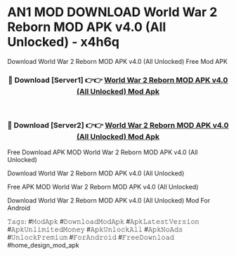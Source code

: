 # AN1 MOD DOWNLOAD World War 2 Reborn MOD APK v4.0 (All Unlocked) - x4h6q
Download World War 2 Reborn MOD APK v4.0 (All Unlocked) Free Mod APK

<div align="center">
<h3>🔴 Download [Server1] 👉👉 <a href="https://apk-comot.site?title=World_War_2_Reborn_MOD_APK_v4.0_(All_Unlocked)">World War 2 Reborn MOD APK v4.0 (All Unlocked) Mod Apk</a></h3><br>

<h3>🔴 Download [Server2] 👉👉 <a href="https://apk-comot.site?title=World_War_2_Reborn_MOD_APK_v4.0_(All_Unlocked)">World War 2 Reborn MOD APK v4.0 (All Unlocked) Mod Apk</a></h3>
</div>


Free Download APK MOD World War 2 Reborn MOD APK v4.0 (All Unlocked)

Download World War 2 Reborn MOD APK v4.0 (All Unlocked) 

Free APK MOD World War 2 Reborn MOD APK v4.0 (All Unlocked) 

Download World War 2 Reborn MOD APK v4.0 (All Unlocked) Mod For Android

𝚃𝚊𝚐𝚜: #𝙼𝚘𝚍𝙰𝚙𝚔 #𝙳𝚘𝚠𝚗𝚕𝚘𝚊𝚍𝙼𝚘𝚍𝙰𝚙𝚔 #𝙰𝚙𝚔𝙻𝚊𝚝𝚎𝚜𝚝𝚅𝚎𝚛𝚜𝚒𝚘𝚗 #𝙰𝚙𝚔𝚄𝚗𝚕𝚒𝚖𝚒𝚝𝚎𝚍𝙼𝚘𝚗𝚎𝚢 #𝙰𝚙𝚔𝚄𝚗𝚕𝚘𝚌𝚔𝙰𝚕𝚕 #𝙰𝚙𝚔𝙽𝚘𝙰𝚍𝚜 #𝚄𝚗𝚕𝚘𝚌𝚔𝙿𝚛𝚎𝚖𝚒𝚞𝚖 #𝙵𝚘𝚛𝙰𝚗𝚍𝚛𝚘𝚒𝚍 #𝙵𝚛𝚎𝚎𝙳𝚘𝚠𝚗𝚕𝚘𝚊𝚍 #home_design_mod_apk